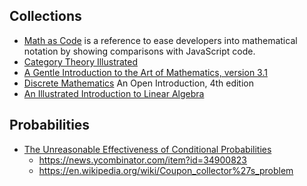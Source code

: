
## Collections

- [Math as Code](https://github.com/Jam3/math-as-code) is a reference to ease developers into mathematical notation by showing comparisons with JavaScript code.
- [Category Theory Illustrated](https://abuseofnotation.github.io/category-theory-illustrated/)
- [A Gentle Introduction to the Art of Mathematics, version 3.1](https://giam.southernct.edu/GIAM/)
- [Discrete Mathematics](https://discrete.openmathbooks.org/dmoi4.html) An Open Introduction, 4th edition
- [An Illustrated Introduction to Linear Algebra](https://www.ducktyped.org/p/an-illustrated-introduction-to-linear)

## Probabilities

- [The Unreasonable Effectiveness of Conditional Probabilities](https://two-wrongs.com/unreasonable-effectiveness-of-conditional-probabilities.html)
  - https://news.ycombinator.com/item?id=34900823
  - https://en.wikipedia.org/wiki/Coupon_collector%27s_problem
